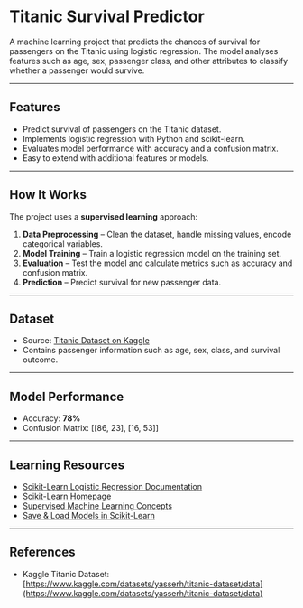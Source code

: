 # Titanic Survival Predictor

A machine learning project that predicts the chances of survival for passengers on the Titanic using logistic regression. The model analyses features such as age, sex, passenger class, and other attributes to classify whether a passenger would survive.

---

## Features

- Predict survival of passengers on the Titanic dataset.
- Implements logistic regression with Python and scikit-learn.
- Evaluates model performance with accuracy and a confusion matrix.
- Easy to extend with additional features or models.

---

## How It Works

The project uses a **supervised learning** approach:

1. **Data Preprocessing** – Clean the dataset, handle missing values, encode categorical variables.  
2. **Model Training** – Train a logistic regression model on the training set.  
3. **Evaluation** – Test the model and calculate metrics such as accuracy and confusion matrix.  
4. **Prediction** – Predict survival for new passenger data.  

---

## Dataset

- Source: [Titanic Dataset on Kaggle](https://www.kaggle.com/datasets/yasserh/titanic-dataset/data)  
- Contains passenger information such as age, sex, class, and survival outcome.

---

## Model Performance

- Accuracy: **78%**
- Confusion Matrix: 
    [[86, 23],
    [16, 53]]


---

## Learning Resources

- [Scikit-Learn Logistic Regression Documentation](https://scikit-learn.org/stable/modules/generated/sklearn.linear_model.LogisticRegression.html)  
- [Scikit-Learn Homepage](https://scikit-learn.org/stable/index.html)  
- [Supervised Machine Learning Concepts](https://www.geeksforgeeks.org/machine-learning/supervised-machine-learning/)  
- [Save & Load Models in Scikit-Learn](https://machinelearningmastery.com/save-load-machine-learning-models-python-scikit-learn/)

---

## References

- Kaggle Titanic Dataset: [https://www.kaggle.com/datasets/yasserh/titanic-dataset/data](https://www.kaggle.com/datasets/yasserh/titanic-dataset/data)


